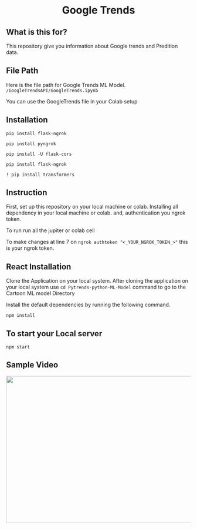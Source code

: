 <h1 align="center">
    <b> Google Trends </b> 
<br>
</h1>

## What is this for?
This repository give you information about Google trends and Predition data. 


## File Path
Here is the file path for Google Trends ML Model.
```/GoogleTrendsAPI/GoogleTrends.ipynb```

You can use the GoogleTrends file in your Colab setup

## Installation
```pip install flask-ngrok```

```pip install pyngrok```

```pip install -U flask-cors```

```pip install flask-ngrok```

```! pip install transformers```

## Instruction
First, set up this repository on your local machine or colab.
Installing all dependency in your local machine or colab.
and, authentication you ngrok token. 
 
To run 
run all the jupiter or colab cell

To make changes
at line 7 on ```ngrok authtoken "<_YOUR_NGROK_TOKEN_>"``` this is your ngrok token.



## React Installation

Clone the Application on your local system.
After cloning the application on your local system use ```cd Pytrends-python-ML-Model``` command to go to the Cartoon ML model Directory 

Install the default dependencies by running the following command.


```npm install```


## To start your Local server


```npm start```


## Sample Video 

<img src="./docs/colab.gif" width="700" height="400" />










